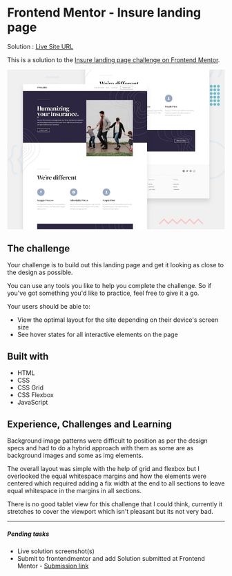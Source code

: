 # Frontend Mentor - Insure landing page

Solution : [Live Site URL](https://frontend-mentor-challenges-ecru.vercel.app/insure-landing-page/)

This is a solution to the [Insure landing page challenge on Frontend Mentor](https://www.frontendmentor.io/challenges/insure-landing-page-uTU68JV8).

![Design preview for the Insure landing page coding challenge](./design/desktop-preview.jpg)


## The challenge

Your challenge is to build out this landing page and get it looking as close to the design as possible.

You can use any tools you like to help you complete the challenge. So if you've got something you'd like to practice, feel free to give it a go.

Your users should be able to:

- View the optimal layout for the site depending on their device's screen size
- See hover states for all interactive elements on the page

## Built with
- HTML 
- CSS 
- CSS Grid
- CSS Flexbox
- JavaScript

## Experience, Challenges and Learning
Background image patterns were difficult to position as per the design specs and had to do a hybrid approach with them as some are as background images and some as img elements. 

The overall layout was simple with the help of grid and flexbox but I overlooked the equal whitespace margins and how the elements were centered which required adding a fix width at the end to all sections to leave equal whitespace in the margins in all sections. 

There is no good tablet view for this challenge that I could think, currently it stretches to cover the viewport which isn't pleasant but its not very bad. 

-----
 ##### Pending tasks

- Live solution screenshot(s)
- Submit to frontendmentor and add Solution submitted  at Frontend Mentor - [Submission link]()